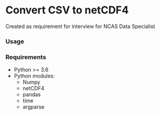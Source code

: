 # Convert CSV to netCDF4 #

Created as requirement for interview for NCAS Data Specialist

### Usage ###

### Requirements ###
* Python >= 3.6
* Python modules:
    * Numpy
    * netCDF4
    * pandas
    * time
    * argparse

